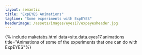 ```yaml
---
layout: semantic
title: "ExpEYES Animations"
tagline: "Some experiments with ExpEYES"
headerimage: /assets/images/eyes17/expeyesheader.jpg
---
```



{% include maketabs.html data=site.data.eyes17.animations title="Animations of some of the experiments that one can do with ExpEYES"%}

